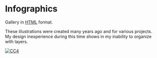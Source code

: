 # Infographics

Gallery in [HTML](https://jfisher-usgs.github.io/Infographics/index.html) format.


These illustrations were created many years ago and for various projects.
My design inexperience during this time shows in my inability to organize with layers.

[![CC4](https://i.creativecommons.org/l/by/4.0/88x31.png)](http://creativecommons.org/licenses/by/4.0/)
